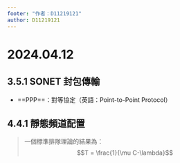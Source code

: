 ```yaml
---
footer: "作者：D11219121"
author: D11219121
---
```


# 2024.04.12

## 3.5.1 SONET 封包傳輸

- ==PPP==：對等協定（英語：Point-to-Point Protocol）

## 4.4.1 靜態頻道配置

> 一個標準排隊理論的結果為：
> $$T = \frac{1}{\mu C-\lambda}$$
